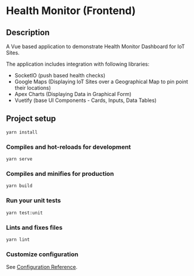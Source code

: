 # Health Monitor (Frontend)

## Description
A Vue based application to demonstrate Health Monitor Dashboard for IoT Sites.

The application includes integration with following libraries:

  - SocketIO (push based health checks)
  - Google Maps (Displaying IoT Sites over a Geographical Map to pin point their locations)
  - Apex Charts (Displaying Data in Graphical Form)
  - Vuetify (base UI Components - Cards, Inputs, Data Tables)

## Project setup
```
yarn install
```

### Compiles and hot-reloads for development
```
yarn serve
```

### Compiles and minifies for production
```
yarn build
```

### Run your unit tests
```
yarn test:unit
```

### Lints and fixes files
```
yarn lint
```

### Customize configuration
See [Configuration Reference](https://cli.vuejs.org/config/).
